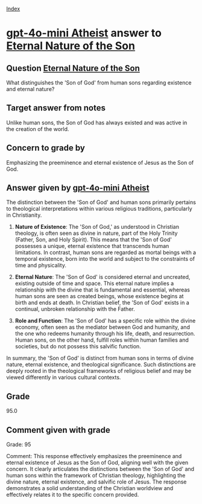 
[Index](../../index.md)
# [gpt-4o-mini Atheist](../../answering_models/gpt-4o-mini_Atheist.md) answer to [Eternal Nature of the Son](../../questions/Eternal_Nature_of_the_Son.md)

## Question [Eternal Nature of the Son](../../questions/Eternal_Nature_of_the_Son.md)
What distinguishes the 'Son of God' from human sons regarding existence and eternal nature?

## Target answer from notes
Unlike human sons, the Son of God has always existed and was active in the creation of the world.

## Concern to grade by
Emphasizing the preeminence and eternal existence of Jesus as the Son of God.

## Answer given by [gpt-4o-mini Atheist](../../answering_models/gpt-4o-mini_Atheist.md)
The distinction between the 'Son of God' and human sons primarily pertains to theological interpretations within various religious traditions, particularly in Christianity.

1. **Nature of Existence**: The 'Son of God,' as understood in Christian theology, is often seen as divine in nature, part of the Holy Trinity (Father, Son, and Holy Spirit). This means that the 'Son of God' possesses a unique, eternal existence that transcends human limitations. In contrast, human sons are regarded as mortal beings with a temporal existence, born into the world and subject to the constraints of time and physicality.

2. **Eternal Nature**: The 'Son of God' is considered eternal and uncreated, existing outside of time and space. This eternal nature implies a relationship with the divine that is fundamental and essential, whereas human sons are seen as created beings, whose existence begins at birth and ends at death. In Christian belief, the 'Son of God' exists in a continual, unbroken relationship with the Father.

3. **Role and Function**: The 'Son of God' has a specific role within the divine economy, often seen as the mediator between God and humanity, and the one who redeems humanity through his life, death, and resurrection. Human sons, on the other hand, fulfill roles within human families and societies, but do not possess this salvific function.

In summary, the 'Son of God' is distinct from human sons in terms of divine nature, eternal existence, and theological significance. Such distinctions are deeply rooted in the theological frameworks of religious belief and may be viewed differently in various cultural contexts.

## Grade
95.0

## Comment given with grade
Grade: 95

Comment: This response effectively emphasizes the preeminence and eternal existence of Jesus as the Son of God, aligning well with the given concern. It clearly articulates the distinctions between the 'Son of God' and human sons within the framework of Christian theology, highlighting the divine nature, eternal existence, and salvific role of Jesus. The response demonstrates a solid understanding of the Christian worldview and effectively relates it to the specific concern provided.
